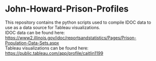 # John-Howard-Prison-Profiles
This repository contains the python scripts used to compile IDOC data to use as a data source for Tableau visualizations.</br>
IDOC data can be found here: https://www2.illinois.gov/idoc/reportsandstatistics/Pages/Prison-Population-Data-Sets.aspx</br>
Tableau visualizations can be found here: https://public.tableau.com/app/profile/caitlin1199
